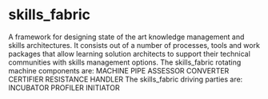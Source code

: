 # skills_fabric
A framework for designing state of the art knowledge management and skills architectures. It consists out of a number of processes, tools and work packages that allow learning solution architects to support their technical communities with skills management options. 
The skills_fabric rotating machine components are:
MACHINE
PIPE
ASSESSOR
CONVERTER
CERTIFIER
RESISTANCE HANDLER
The skills_fabric driving parties are:
INCUBATOR
PROFILER
INITIATOR
